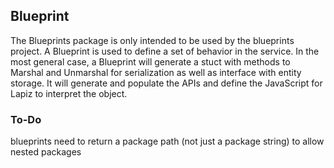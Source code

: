 ## Blueprint

The Blueprints package is only intended to be used by the blueprints project. A Blueprint is used to define a set of behavior in the service. In the most general case, a Blueprint will generate a stuct with methods to Marshal and Unmarshal for serialization as well as interface with entity storage. It will generate and populate the APIs and define the JavaScript for Lapiz to interpret the object.

### To-Do

blueprints need to return a package path (not just a package string) to allow nested packages

